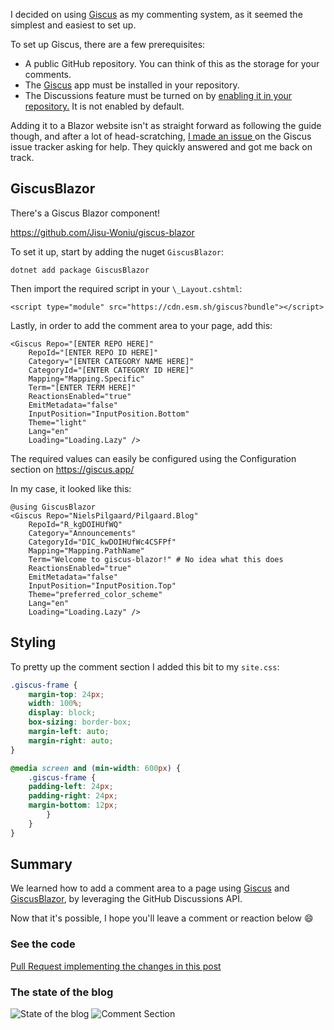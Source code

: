 ﻿I decided on using <a href="https://giscus.app/" target="_blank">Giscus</a> as my commenting system, as it seemed the simplest and easiest to set up.

To set up Giscus, there are a few prerequisites:

- A public GitHub repository. You can think of this as the storage for your comments.
- The [Giscus](https://github.com/apps/giscus) app must be installed in your repository.
- The Discussions feature must be turned on by <a href="https://docs.github.com/en/github/administering-a-repository/managing-repository-settings/enabling-or-disabling-github-discussions-for-a-repository" target="_blank">
  enabling it in your repository.</a> It is not enabled by default.

Adding it to a Blazor website isn't as straight forward as following the guide though,
and after a lot of head-scratching,
<a href="https://github.com/giscus/giscus/issues/740" target="_blank">
I made an issue
</a>
on the Giscus issue tracker asking for help. They quickly answered and got me back on track.

## GiscusBlazor

There's a Giscus Blazor component!

<a href="https://github.com/Jisu-Woniu/giscus-blazor" target="_blank">
    https://github.com/Jisu-Woniu/giscus-blazor
</a>

To set it up, start by adding the nuget `GiscusBlazor`:

```shell
dotnet add package GiscusBlazor
```

Then import the required script in your `\_Layout.cshtml`:

```cshtml
<script type="module" src="https://cdn.esm.sh/giscus?bundle"></script>
```

Lastly, in order to add the comment area to your page, add this:

```cshtml
<Giscus Repo="[ENTER REPO HERE]"
    RepoId="[ENTER REPO ID HERE]"
    Category="[ENTER CATEGORY NAME HERE]"
    CategoryId="[ENTER CATEGORY ID HERE]"
    Mapping="Mapping.Specific"
    Term="[ENTER TERM HERE]"
    ReactionsEnabled="true"
    EmitMetadata="false"
    InputPosition="InputPosition.Bottom"
    Theme="light"
    Lang="en"
    Loading="Loading.Lazy" />
```

The required values can easily be configured using the Configuration section on
<a href="https://giscus.app/" target="_blank">
https://giscus.app/
</a>

In my case, it looked like this:

```cshtml
@using GiscusBlazor
<Giscus Repo="NielsPilgaard/Pilgaard.Blog"
    RepoId="R_kgDOIHUfWQ"
    Category="Announcements"
    CategoryId="DIC_kwDOIHUfWc4CSFPf"
    Mapping="Mapping.PathName"
    Term="Welcome to giscus-blazor!" # No idea what this does
    ReactionsEnabled="true"
    EmitMetadata="false"
    InputPosition="InputPosition.Top"
    Theme="preferred_color_scheme"
    Lang="en"
    Loading="Loading.Lazy" />
```

## Styling

To pretty up the comment section I added this bit to my `site.css`:

```css
.giscus-frame {
    margin-top: 24px;
    width: 100%;
    display: block;
    box-sizing: border-box;
    margin-left: auto;
    margin-right: auto;
}

@media screen and (min-width: 600px) {
    .giscus-frame {
    padding-left: 24px;
    padding-right: 24px;
    margin-bottom: 12px;
        }
    }
}
```

## Summary

We learned how to add a comment area to a page using
<a href="https://giscus.app/" target="_blank">Giscus</a>
and
<a href="https://github.com/Jisu-Woniu/giscus-blazor" target="_blank">GiscusBlazor</a>, by leveraging the GitHub Discussions API.

Now that it's possible, I hope you'll leave a comment or reaction below 😄

### See the code

[Pull Request implementing the changes in this post](https://github.com/NielsPilgaard/Pilgaard.Blog/pull/15)

### The state of the blog

![State of the blog](https://user-images.githubusercontent.com/21295394/224504686-85114dcd-bd0b-4573-a647-fc18eafd45df.png)
![Comment Section](https://user-images.githubusercontent.com/21295394/224504695-bc751901-74a6-4f3d-af08-e3ab75e42e8e.png)

